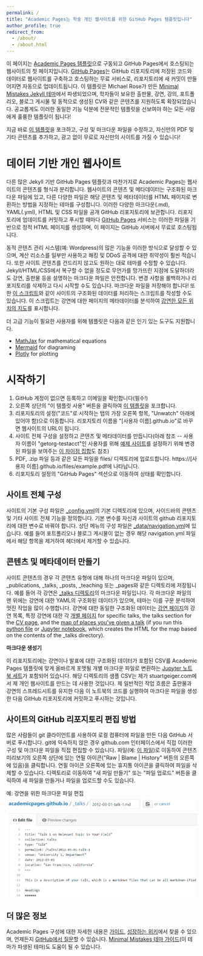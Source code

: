 ```yaml
---
permalink: /
title: "Academic Pages는 학술 개인 웹사이트를 위한 GitHub Pages 템플릿입니다"
author_profile: true
redirect_from: 
  - /about/
  - /about.html
---
```


이 페이지는 [Academic Pages 템플릿](https://github.com/academicpages/academicpages.github.io)으로 구동되고 GitHub Pages에서 호스팅되는 웹사이트의 첫 페이지입니다. [GitHub Pages](https://pages.github.com)는 GitHub 리포지토리에 저장된 코드와 데이터로 웹사이트를 구축하고 호스팅하는 무료 서비스로, 리포지토리에 새 커밋이 만들어지면 자동으로 업데이트됩니다. 이 템플릿은 Michael Rose가 만든 [Minimal Mistakes Jekyll 테마](https://mmistakes.github.io/minimal-mistakes/)에서 파생되었으며, 학자들이 보유한 출판물, 강연, 강의, 포트폴리오, 블로그 게시물 및 동적으로 생성된 CV와 같은 콘텐츠를 지원하도록 확장되었습니다. 공교롭게도 이러한 동일한 기능 덕분에 전문적인 템플릿을 선보여야 하는 모든 사람에게 훌륭한 템플릿이 됩니다!

 지금 바로 [이 템플릿](https://github.com/academicpages/academicpages.github.io)을 포크하고, 구성 및 마크다운 파일을 수정하고, 자신만의 PDF 및 기타 콘텐츠를 추가하고, 광고 없이 무료로 자신만의 사이트를 가질 수 있습니다!

데이터 기반 개인 웹사이트
======
다른 많은 Jekyll 기반 GitHub Pages 템플릿과 마찬가지로 Academic Pages는 웹사이트의 콘텐츠를 형식과 분리합니다. 웹사이트의 콘텐츠 및 메타데이터는 구조화된 마크다운 파일에 있고, 다른 다양한 파일은 해당 콘텐츠 및 메타데이터를 HTML 페이지로 변환하는 방법을 지정하는 테마를 구성합니다. 이러한 다양한 마크다운(.md), YAML(.yml), HTML 및 CSS 파일을 공개 GitHub 리포지토리에 보관합니다. 리포지토리에 업데이트를 커밋하고 푸시할 때마다 [GitHub Pages](https://pages.github.com/) 서비스는 이러한 파일을 기반으로 정적 HTML 페이지를 생성하며, 이 페이지는 GitHub 서버에서 무료로 호스팅됩니다.

동적 콘텐츠 관리 시스템(예: Wordpress)의 많은 기능을 이러한 방식으로 달성할 수 있으며, 계산 리소스를 일부만 사용하고 해킹 및 DDoS 공격에 대한 취약성이 훨씬 적습니다. 또한 사이트 콘텐츠를 건드리지 않고도 원하는 대로 테마를 수정할 수 있습니다. Jekyll/HTML/CSS에서 복구할 수 없을 정도로 무언가를 망가뜨린 지점에 도달하더라도 강연, 출판물 등을 설명하는 마크다운 파일은 안전합니다. 변경 사항을 롤백하거나 리포지토리를 삭제하고 다시 시작할 수도 있습니다. 마크다운 파일을 저장해야 합니다! 또한 [이 스크립트](https://github.com/academicpages/academicpages.github.io/blob/master/talkmap.ipynb)와 같이 사이트의 구조화된 데이터를 처리하는 스크립트를 작성할 수도 있습니다. 이 스크립트는 강연에 대한 페이지의 메타데이터를 분석하여 [강연한 모든 위치의 지도](https://academicpages.github.io/talkmap.html)를 표시합니다.

더 고급 기능이 필요한 사용자를 위해 템플릿은 다음과 같은 인기 있는 도구도 지원합니다.
- [MathJax](https://www.mathjax.org/) for mathematical equations
- [Mermaid](https://mermaid.js.org/) for diagraming
- [Plotly](https://plotly.com/javascript/) for plotting

시작하기
======
1. GitHub 계정이 없으면 등록하고 이메일을 확인합니다(필수!)
1. 오른쪽 상단의 "이 템플릿 사용" 버튼을 클릭하여 [이 템플릿](https://github.com/academicpages/academicpages.github.io)을 포크합니다. 
1. 리포지토리의 설정("코드"로 시작하는 탭의 가장 오른쪽 항목, "Unwatch" 아래에 있어야 함)으로 이동합니다. 리포지토리 이름을 "[사용자 이름].github.io"로 바꾸면 웹사이트의 URL이 됩니다.
1. 사이트 전체 구성을 설정하고 콘텐츠 및 메타데이터를 만듭니다(아래 참조 -- 사용자 이름이 "getorg-testacct"인 사용자를 위해 [예제 사이트](https://getorg-testacct.github.io)를 설정하기 위해 변경된 파일을 보여주는 [이 차이점 집합](http://archive.is/3TPas)도 참조)
1. PDF, .zip 파일 등과 같은 모든 파일을 files/ 디렉토리에 업로드합니다. https://[사용자 이름].github.io/files/example.pdf에 나타납니다.  
1. 리포지토리 설정의 "GitHub Pages" 섹션으로 이동하여 상태를 확인합니다.

사이트 전체 구성
------
사이트의 기본 구성 파일은 [_config.yml](https://github.com/academicpages/academicpages.github.io/blob/master/_config.yml)의 기본 디렉토리에 있으며, 사이드바의 콘텐츠 및 기타 사이트 전체 기능을 정의합니다. 기본 변수를 자신과 사이트의 github 리포지토리에 대한 변수로 바꿔야 합니다. 상단 메뉴의 구성 파일은 [_data/navigation.yml](https://github.com/academicpages/academicpages.github.io/blob/master/_data/navigation.yml)에 있습니다. 예를 들어 포트폴리오나 블로그 게시물이 없는 경우 해당 navigation.yml 파일에서 해당 항목을 제거하여 헤더에서 제거할 수 있습니다. 

콘텐츠 및 메타데이터 만들기
------
사이트 콘텐츠의 경우 각 콘텐츠 유형에 대해 하나의 마크다운 파일이 있으며, _publications, _talks, _posts, _teaching 또는 _pages와 같은 디렉토리에 저장됩니다. 예를 들어 각 강연은 [_talks 디렉토리](https://github.com/academicpages/academicpages.github.io/tree/master/_talks)의 마크다운 파일입니다. 각 마크다운 파일의 맨 위에는 강연에 대한 YAML의 구조화된 데이터가 있으며, 테마는 이를 구문 분석하여 멋진 작업을 많이 수행합니다. 강연에 대한 동일한 구조화된 데이터는 [강연 페이지](https://academicpages.github.io/talks)의 강연 목록, 특정 강연에 대한 각 [개별 페이지](https://academicpages.github.io/talks/2012-03-01-talk-1) for specific talks, the talks section for the [CV page](https://academicpages.github.io/cv), and the [map of places you've given a talk](https://academicpages.github.io/talkmap.html) (if you run this [python file](https://github.com/academicpages/academicpages.github.io/blob/master/talkmap.py) or [Jupyter notebook](https://github.com/academicpages/academicpages.github.io/blob/master/talkmap.ipynb), which creates the HTML for the map based on the contents of the _talks directory).

**마크다운 생성기**

이 리포지토리에는 강연이나 발표에 대한 구조화된 데이터가 포함된 CSV를 Academic Pages 템플릿에 맞게 올바르게 포맷될 개별 마크다운 파일로 변환하는 [Jupyter 노트북 세트](https://github.com/academicpages/academicpages.github.io/tree/master/markdown_generator
)가 포함되어 있습니다. 해당 디렉토리의 샘플 CSV는 제가 stuartgeiger.com에서 제 개인 웹사이트를 만드는 데 사용한 것입니다. 제 일반적인 작업 흐름은 출판물과 강연의 스프레드시트를 유지한 다음 이 노트북의 코드를 실행하여 마크다운 파일을 생성한 다음 GitHub 리포지토리에 커밋하고 푸시하는 것입니다.

사이트의 GitHub 리포지토리 편집 방법
------
많은 사람들이 git 클라이언트를 사용하여 로컬 컴퓨터에 파일을 만든 다음 GitHub 서버로 푸시합니다. git에 익숙하지 않은 경우 github.com 인터페이스에서 직접 이러한 구성 및 마크다운 파일을 직접 편집할 수 있습니다. 파일(예: [이 파일](https://github.com/academicpages/academicpages.github.io/blob/master/_talks/2012-03-01-talk-1.md))로 이동하여 콘텐츠 미리보기의 오른쪽 상단에 있는 연필 아이콘("Raw | Blame | History" 버튼의 오른쪽에 있음)을 클릭합니다. 연필 아이콘 오른쪽에 있는 휴지통 아이콘을 클릭하여 파일을 삭제할 수 있습니다. 디렉토리로 이동하여 "새 파일 만들기" 또는 "파일 업로드" 버튼을 클릭하여 새 파일을 만들거나 파일을 업로드할 수도 있습니다. 

예: 강연을 위한 마크다운 파일 편집
![Editing a Markdown file for a talk](/images/editing-talk.png)

더 많은 정보
------
Academic Pages 구성에 대한 자세한 내용은 [가이드](https://academicpages.github.io/markdown/), [성장하는 위키](https://github.com/academicpages/academicpages.github.io/wiki)에서 찾을 수 있으며, 언제든지 [GitHub에서 질문](https://github.com/academicpages/academicpages.github.io/discussions)할 수 있습니다. [Minimal Mistakes 테마 가이드](https://mmistakes.github.io/minimal-mistakes/docs/configuration/)(이 테마가 파생된 테마)도 도움이 될 수 있습니다.
